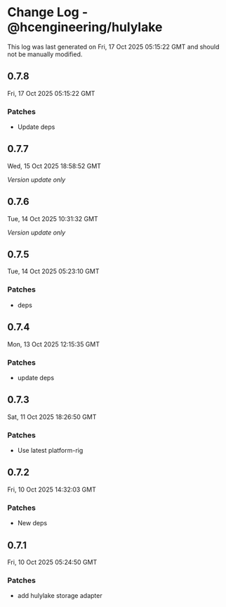 # Change Log - @hcengineering/hulylake

This log was last generated on Fri, 17 Oct 2025 05:15:22 GMT and should not be manually modified.

## 0.7.8
Fri, 17 Oct 2025 05:15:22 GMT

### Patches

- Update deps

## 0.7.7
Wed, 15 Oct 2025 18:58:52 GMT

_Version update only_

## 0.7.6
Tue, 14 Oct 2025 10:31:32 GMT

_Version update only_

## 0.7.5
Tue, 14 Oct 2025 05:23:10 GMT

### Patches

- deps

## 0.7.4
Mon, 13 Oct 2025 12:15:35 GMT

### Patches

- update deps

## 0.7.3
Sat, 11 Oct 2025 18:26:50 GMT

### Patches

- Use latest platform-rig

## 0.7.2
Fri, 10 Oct 2025 14:32:03 GMT

### Patches

- New deps

## 0.7.1
Fri, 10 Oct 2025 05:24:50 GMT

### Patches

- add hulylake storage adapter

